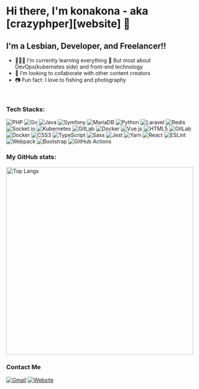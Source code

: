 # Hi there, I'm konakona - aka [crazyphper][website] 👋

## I'm a Lesbian, Developer, and Freelancer!!

- 🙇🏻‍♀️ I’m currently learning everything 🤣   But most about DevOps(kubernetes side) and front-end technology
- 🥳 I’m looking to collaborate with other content creators
- 📷 Fun fact: I love to fishing and photography
<br />

### Tech Stacks:

![PHP](https://img.shields.io/badge/PHP-777BB4?style=for-the-badge&logo=php&logoColor=white)
![Go](https://img.shields.io/badge/Go-00ADD8?style=for-the-badge&logo=go&logoColor=white)
![Java](https://img.shields.io/badge/Java-007396?style=for-the-badge&logo=java&logoColor=white)
![Symfony](https://img.shields.io/badge/Symfony-000000?style=for-the-badge&logo=Symfony&logoColor=white)
![MariaDB](https://img.shields.io/badge/MariaDB-003545?style=for-the-badge&logo=mariadb&logoColor=white)
![Python](https://img.shields.io/badge/Python-3776AB?style=for-the-badge&logo=python&logoColor=white)
![Laravel](https://img.shields.io/badge/Laravel-FF2D20?style=for-the-badge&logo=laravel&logoColor=white)
![Redis](https://img.shields.io/badge/redis-%23DD0031.svg?&style=for-the-badge&logo=redis&logoColor=white)
![Socket.io](https://img.shields.io/badge/socket.io-010101?style=for-the-badge&logo=socket.io&logoColor=white)
![Kubernetes](https://img.shields.io/badge/kubernetes-326ce5.svg?&style=for-the-badge&logo=kubernetes&logoColor=white)
![GitLab](https://img.shields.io/badge/GitLab-330F63?style=for-the-badge&logo=gitlab&logoColor=white)
![Docker](https://img.shields.io/badge/Docker-2CA5E0?style=for-the-badge&logo=docker&logoColor=white)
![Vue.js](https://img.shields.io/badge/Vue.js-35495E?style=for-the-badge&logo=vuedotjs&logoColor=4FC08D)
![HTML5](https://img.shields.io/badge/-HTML5-%23E34F26?style=for-the-badge&logo=html5&logoColor=white)
![GitLab](https://img.shields.io/badge/GitLab-330F63?style=for-the-badge&logo=gitlab&logoColor=white)
![Docker](https://img.shields.io/badge/Docker-2CA5E0?style=for-the-badge&logo=docker&logoColor=white)
![CSS3](https://img.shields.io/badge/-CSS3-%231572B6?style=for-the-badge&logo=css3&logoColor=white)
![TypeScript](https://img.shields.io/badge/-TypeScript-%23007ACC?style=for-the-badge&logo=typescript&logoColor=white)
![Sass](https://img.shields.io/badge/-Sass-%23CC6699?style=for-the-badge&logo=sass&logoColor=white)
![Jest](https://img.shields.io/badge/-Jest-%23C21325?style=for-the-badge&logo=jest&logoColor=white)
![Yarn](https://img.shields.io/badge/-Yarn-%232C8EBB?style=for-the-badge&logo=yarn&logoColor=white)
![React](https://img.shields.io/badge/-React-%2361DAFB?style=for-the-badge&logo=react&logoColor=white)
![ESLint](https://img.shields.io/badge/-ESLint-%234B32C3?style=for-the-badge&logo=eslint&logoColor=white)
![Webpack](https://img.shields.io/badge/-Webpack-%238DD6F9?style=for-the-badge&logo=webpack&logoColor=white)
![Bootstrap](https://img.shields.io/badge/-Bootstrap-%23563D7C?style=for-the-badge&logo=bootstrap&logoColor=white)
![GitHub Actions](https://img.shields.io/badge/-GitHub_Actions-%232088FF?style=for-the-badge&logo=github-actions&logoColor=white)

### My GitHub stats:

<!--![Anurag's GitHub stats](https://github-readme-stats.vercel.app/api?username=54853315&show_icons=true&theme=shades-of-purple)-->

<div style="display:flex;">
<!--   <img src="http://github-readme-streak-stats.herokuapp.com?user=54853315" width="500" alt="GitHub Streak Image" /> -->
  <img src="https://github-readme-stats.vercel.app/api/top-langs/?username=54853315&layout=compact" width="500" alt="Top Langs" />
</div>

### Contact Me

[![Gmail](https://img.shields.io/badge/Gmail-D14836?style=for-the-badge&logo=gmail&logoColor=white)](mailto:konakona.xiong@gmail.com)
[![Website](https://img.shields.io/badge/Website-222222?style=for-the-badge&logo=About.me&logoColor=white)](https://www.crazyphper.com)


